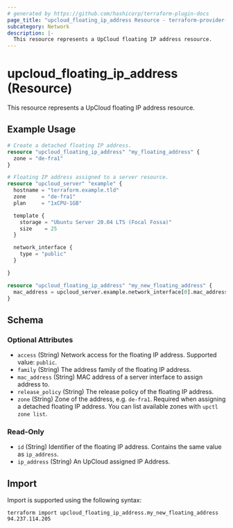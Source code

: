 ```yaml
---
# generated by https://github.com/hashicorp/terraform-plugin-docs
page_title: "upcloud_floating_ip_address Resource - terraform-provider-upcloud"
subcategory: Network
description: |-
  This resource represents a UpCloud floating IP address resource.
---
```


# upcloud_floating_ip_address (Resource)

This resource represents a UpCloud floating IP address resource.

## Example Usage

```terraform
# Create a detached floating IP address.
resource "upcloud_floating_ip_address" "my_floating_address" {
  zone = "de-fra1"
}

# Floating IP address assigned to a server resource.
resource "upcloud_server" "example" {
  hostname = "terraform.example.tld"
  zone     = "de-fra1"
  plan     = "1xCPU-1GB"

  template {
    storage = "Ubuntu Server 20.04 LTS (Focal Fossa)"
    size    = 25
  }

  network_interface {
    type = "public"
  }

}

resource "upcloud_floating_ip_address" "my_new_floating_address" {
  mac_address = upcloud_server.example.network_interface[0].mac_address
}
```

<!-- schema generated by tfplugindocs -->
## Schema

### Optional Attributes

- `access` (String) Network access for the floating IP address. Supported value: `public`.
- `family` (String) The address family of the floating IP address.
- `mac_address` (String) MAC address of a server interface to assign address to.
- `release_policy` (String) The release policy of the floating IP address.
- `zone` (String) Zone of the address, e.g. `de-fra1`. Required when assigning a detached floating IP address. You can list available zones with `upctl zone list`.

### Read-Only

- `id` (String) Identifier of the floating IP address. Contains the same value as `ip_address`.
- `ip_address` (String) An UpCloud assigned IP Address.

## Import

Import is supported using the following syntax:

```shell
terraform import upcloud_floating_ip_address.my_new_floating_address 94.237.114.205
```
